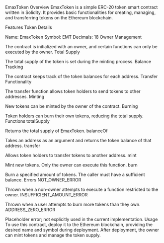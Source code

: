 
EmaxToken
Overview
EmaxToken is a simple ERC-20 token smart contract written in Solidity. It provides basic functionalities for creating, managing, and transferring tokens on the Ethereum blockchain.

Features
Token Details

Name: EmaxToken
Symbol: EMT
Decimals: 18
Owner Management

The contract is initialized with an owner, and certain functions can only be executed by the owner.
Total Supply

The total supply of the token is set during the minting process.
Balance Tracking

The contract keeps track of the token balances for each address.
Transfer Functionality

The transfer function allows token holders to send tokens to other addresses.
Minting

New tokens can be minted by the owner of the contract.
Burning

Token holders can burn their own tokens, reducing the total supply.
Functions
totalSupply

Returns the total supply of EmaxToken.
balanceOf

Takes an address as an argument and returns the token balance of that address.
transfer

Allows token holders to transfer tokens to another address.
mint

Mint new tokens. Only the owner can execute this function.
burn

Burn a specified amount of tokens. The caller must have a sufficient balance.
Errors
NOT_OWNER_ERROR

Thrown when a non-owner attempts to execute a function restricted to the owner.
INSUFFICIENT_AMOUNT_ERROR

Thrown when a user attempts to burn more tokens than they own.
ADDRESS_ZERO_ERROR

Placeholder error; not explicitly used in the current implementation.
Usage
To use this contract, deploy it to the Ethereum blockchain, providing the desired name and symbol during deployment. After deployment, the owner can mint tokens and manage the token supply.